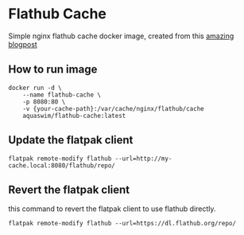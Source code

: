 # Flathub Cache

Simple nginx flathub cache docker image, created from this [amazing blogpost](https://dataswamp.org/~solene/2023-04-05-lan-cache-flatpak.html)

## How to run image

```
docker run -d \
    --name flathub-cache \
    -p 8080:80 \
    -v {your-cache-path}:/var/cache/nginx/flathub/cache
    aquaswim/flathub-cache:latest
```

## Update the flatpak client

```
flatpak remote-modify flathub --url=http://my-cache.local:8080/flathub/repo/
```

## Revert the flatpak client

this command to revert the flatpak client to use flathub directly.

```
flatpak remote-modify flathub --url=https://dl.flathub.org/repo/
```
